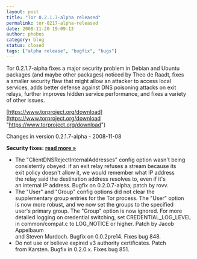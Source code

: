 ```yaml
---
layout: post
title: "Tor 0.2.1.7-alpha released"
permalink: tor-0217-alpha-released
date: 2008-11-20 19:09:13
author: phobos
category: blog
status: closed
tags: ["alpha release", "bugfix", "bugs"]
---
```


Tor 0.2.1.7-alpha fixes a major security problem in Debian and Ubuntu  
 packages (and maybe other packages) noticed by Theo de Raadt, fixes  
 a smaller security flaw that might allow an attacker to access local  
 services, adds better defense against DNS poisoning attacks on exit  
 relays, further improves hidden service performance, and fixes a variety  
 of other issues.

[https://www.torproject.org/download](https://www.torproject.org/download "https://www.torproject.org/download")

Changes in version 0.2.1.7-alpha - 2008-11-08

**Security fixes:** [**read more »**](https://blog.torproject.org/blog/tor-0.2.1.7-alpha-released)

-   The "ClientDNSRejectInternalAddresses" config option wasn't being  
     consistently obeyed: if an exit relay refuses a stream because its  
     exit policy doesn't allow it, we would remember what IP address  
     the relay said the destination address resolves to, even if it's  
     an internal IP address. Bugfix on 0.2.0.7-alpha; patch by rovv.
-   The "User" and "Group" config options did not clear the  
     supplementary group entries for the Tor process. The "User" option  
     is now more robust, and we now set the groups to the specified  
     user's primary group. The "Group" option is now ignored. For more  
     detailed logging on credential switching, set CREDENTIAL\_LOG\_LEVEL  
     in common/compat.c to LOG\_NOTICE or higher. Patch by Jacob Appelbaum  
     and Steven Murdoch. Bugfix on 0.0.2pre14. Fixes bug 848.
-   Do not use or believe expired v3 authority certificates. Patch  
     from Karsten. Bugfix in 0.2.0.x. Fixes bug 851.

